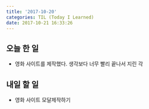 ```yaml
---
title: '2017-10-20'
categories: TIL (Today I Learned)
date: 2017-10-21 16:33:26
---
```


## 오늘 한 일
  - 영화 사이트를 제작했다. 생각보다 너무 빨리 끝나서 지린 각


## 내일 할 일
  - 영화 사이트 모달제작하기
